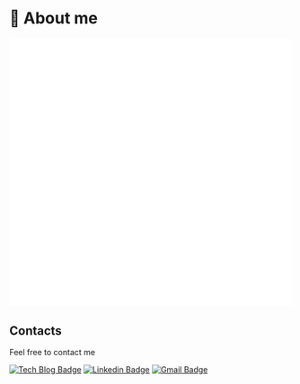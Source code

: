 # 💬 About me

![](https://github.com/jopemachine/jopemachine/blob/master/metrics/base.svg)

<!-- 
## 🔥 Recent Activity

[![](https://github.com/jopemachine/jopemachine/blob/master/metrics/activity.svg)](https://gitstalk.netlify.app/jopemachine)
-->

<!-- 
## 📑 Latest Blog Posts

[![](https://github.com/jopemachine/jopemachine/blob/master/metrics/rss.svg)](https://jopemachine.github.io/)
-->

## Contacts

Feel free to contact me

[![Tech Blog Badge](http://img.shields.io/badge/-Tech%20blog-black?style=flat-square&logo=github&link=https://jopemachine.github.io/)](https://jopemachine.github.io/)
[![Linkedin Badge](https://img.shields.io/badge/-LinkedIn-blue?style=flat-square&logo=Linkedin&logoColor=white&link=https://www.linkedin.com/in/gyu-bong-lee-a1a76b197/)](https://www.linkedin.com/in/gyu-bong-lee-a1a76b197/)
[![Gmail Badge](https://img.shields.io/badge/Gmail-d14836?style=flat-square&logo=Gmail&logoColor=white&link=mailto:jopemachine@gmail.com)](mailto:jopemachine@gmail.com) 
